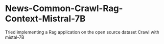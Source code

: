 # News-Common-Crawl-Rag-Context-Mistral-7B
Tried implementing a Rag application on the open source dataset Crawl with mistal-7B 
